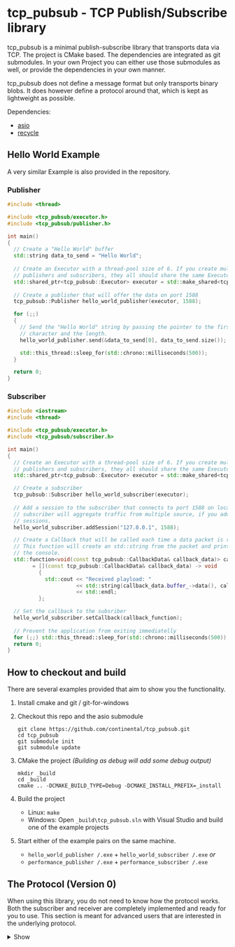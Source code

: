 
# tcp_pubsub - TCP Publish/Subscribe library

tcp_pubsub is a minimal publish-subscribe library that transports data via TCP. The project is CMake based. The dependencies are integrated as git submodules. In your own Project you can either use those submodules as well, or provide the dependencies in your own manner.

tcp_pubsub does not define a message format but only transports binary blobs. It does however define a protocol around that, which is kept as lightweight as possible.

Dependencies:

- [asio](https://github.com/chriskohlhoff/asio.git)
- [recycle](https://github.com/steinwurf/recycle.git)

## Hello World Example

A very similar Example is also provided in the repository.

### Publisher

```cpp
#include <thread>

#include <tcp_pubsub/executor.h>
#include <tcp_pubsub/publisher.h>

int main()
{
  // Create a "Hello World" buffer
  std::string data_to_send = "Hello World";
  
  // Create an Executor with a thread-pool size of 6. If you create multiple
  // publishers and subscribers, they all should share the same Executor.
  std::shared_ptr<tcp_pubsub::Executor> executor = std::make_shared<tcp_pubsub::Executor>(6);
  
  // Create a publisher that will offer the data on port 1588
  tcp_pubsub::Publisher hello_world_publisher(executor, 1588);

  for (;;)
  {
    // Send the "Hello World" string by passing the pointer to the first
    // character and the length.
    hello_world_publisher.send(&data_to_send[0], data_to_send.size());

    std::this_thread::sleep_for(std::chrono::milliseconds(500));
  }

  return 0;
}
```

### Subscriber

```cpp
#include <iostream>
#include <thread>

#include <tcp_pubsub/executor.h>
#include <tcp_pubsub/subscriber.h>

int main()
{
  // Create an Executor with a thread-pool size of 6. If you create multiple
  // publishers and subscribers, they all should share the same Executor.
  std::shared_ptr<tcp_pubsub::Executor> executor = std::make_shared<tcp_pubsub::Executor>(6);

  // Create a subscriber
  tcp_pubsub::Subscriber hello_world_subscriber(executor);
  
  // Add a session to the subscriber that connects to port 1588 on localhost. A 
  // subscriber will aggregate traffic from multiple source, if you add multiple
  // sessions.
  hello_world_subscriber.addSession("127.0.0.1", 1588);

  // Create a Callback that will be called each time a data packet is received.
  // This function will create an std::string from the packet and print it to
  // the console.
  std::function<void(const tcp_pubsub::CallbackData& callback_data)> callback_function
        = [](const tcp_pubsub::CallbackData& callback_data) -> void
          {
            std::cout << "Received playload: "
                      << std::string(callback_data.buffer_->data(), callback_data.buffer_->size())
                      << std::endl;
          };

  // Set the callback to the subsriber
  hello_world_subscriber.setCallback(callback_function);
    
  // Prevent the application from exiting immediatelly
  for (;;) std::this_thread::sleep_for(std::chrono::milliseconds(500));
  return 0;
}
```

## How to checkout and build

There are several examples provided that aim to show you the functionality.

1. Install cmake and git / git-for-windows

2. Checkout this repo and the asio submodule
	```console
	git clone https://github.com/continental/tcp_pubsub.git
	cd tcp_pubsub
	git submodule init
	git submodule update
	```

3. CMake the project *(Building as debug will add some debug output)*
	```console
	mkdir _build
	cd _build
	cmake .. -DCMAKE_BUILD_TYPE=Debug -DCMAKE_INSTALL_PREFIX=_install
	```

4. Build the project
	- Linux: `make`
	- Windows: Open `_build\tcp_pubsub.sln` with Visual Studio and build one of the example projects

5. Start either of the example pairs on the same machine.
	- `hello_world_publisher /.exe` + `hello_world_subscriber /.exe`
	  *or*
	- `performance_publisher /.exe` + `performance_subscriber /.exe`

## The Protocol (Version 0)

When using this library, you do not need to know how the protocol works. Both the subscriber and receiver are completely implemented and ready for you to use. This section is meant for advanced users that are interested in the underlying protocol.

<details>
<summary>Show</summary>

### Message flow

The Protocol is quite simple:

1. The **Subsriber** connects to the publisher and sends a ProtocolHandshakeRequest. This Message contains the maximum protocol Version the Subscriber supports

2. The **Publisher** returns a ProtocolHandshakeResponse. This message contains the protocol version that will be used from now on. The version must not be higher than the version sent by the subsriber.

3. The **Publisher** starts sending data to the subsriber.

_The ProtocolHandshake is meant to provide future-proof expansions. At the moment the only available protocol version is 0._

```
Subscriber                     Publisher
   |                               |
   |  -> ProtocolHandshakeReq  ->  |
   |                               |
   |  <- ProtocolHandshakeResp <-  |
   |                               |
   |  <--------- DATA <----------  |
   |  <--------- DATA <----------  |
   |  <--------- DATA <----------  |
   |              ...              |
```

### Message layout

The protocol uses the following message layout. Values that are not sent by the sender are to be interpreted as 0.

- **General Message header**
	Each message will have a message header as follows. Values are to be interpreted little-endian.
	This header is defined in [tcp_pubsub/src/tcp_header.h](tcp_pubsub/src/tcp_header.h)

	- 16 bit: Header size
	- 8 bit: Type
		- 0 = Regular Payload
		- 1 = Handshake Message
	- 8 bit: Reserved
		- Must be 0
	- 64bit: Payload size

2. **ProtocolHandshakeReq & ProtocolHandshakeResp**
	The layout of ProtocolHandshakeReq / ProtocolHandshakeResp is the same.  Values are to be interpreted little-endian
	This message is defined in [tcp_pubsub/src/protocol_handshake_message.h](tcp_pubsub/src/protocol_handshake_message.h)
	
	- Message Header (size given in the first 16 bit)
	- 8 bit: Protocol Version

</details>
